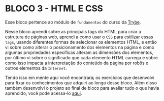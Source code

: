 # BLOCO 3 - HTML E CSS

Esse bloco pertence ao módulo de `fundamentos` do curso da [Trybe](https://www.betrybe.com/).

Nesse bloco aprendi sobre as principais tags do HTML para criar a estrutura de páginas web, aprendi a como usar o `CSS` para estilizar essas `tags`, usando diferentes formas de selecionar os elementos HTML, e então vi sobre como alterar o posicionamento dos elementos na página e como algumas propriedades específicas alteram as dimensões dos elementos, por último vi sobre o significado que cada elemento HTML carrega e sobre como isso impacta a interpretação do conteúdo da página por robôs e outros elementos da `Internet`.

Tendo isso em mente aqui você encontrará¡ os exercícios que desenvolvi para fixar os conhecimentos que adquiri ao longo desse bloco. Além disso também desenvolvi o projeto ao final de bloco para avaliar tudo o que havia aprendido, você pode acessa-lo [aqui](https://amos-rodrigues-dev.github.io/lessons-learned).
